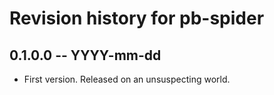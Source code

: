 # Revision history for pb-spider

## 0.1.0.0  -- YYYY-mm-dd

* First version. Released on an unsuspecting world.
